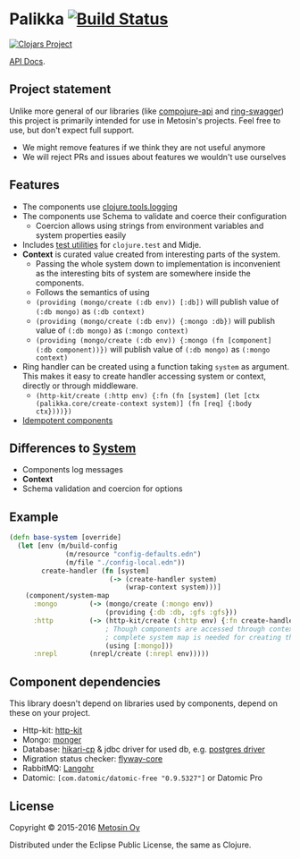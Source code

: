 # Palikka [![Build Status](https://travis-ci.org/metosin/palikka.svg?branch=master)](https://travis-ci.org/metosin/palikka)

[![Clojars Project](http://clojars.org/metosin/palikka/latest-version.svg)](http://clojars.org/metosin/palikka)

[API Docs](http://metosin.github.io/palikka/palikka.core.html).

## Project statement

Unlike more general of our libraries (like
[compojure-api](https://github.com/metosin/compojure-api) and
[ring-swagger](https://github.com/metosin/ring-swagger)) this project is
primarily intended for use in Metosin's projects. Feel free to use, but
don't expect full support.

- We might remove features if we think they are not useful anymore
- We will reject PRs and issues about features we wouldn't use ourselves

## Features

- The components use [clojure.tools.logging](https://github.com/clojure/tools.logging)
- The components use Schema to validate and coerce their configuration
    - Coercion allows using strings from environment variables and system
    properties easily
- Includes [test utilities](./src/palikka/test_utils.clj) for `clojure.test` and Midje.
- **Context** is curated value created from interesting parts of the system.
    - Passing the whole system down to implementation is inconvenient as the
    interesting bits of system are somewhere inside the components.
    - Follows the semantics of using
    - `(providing (mongo/create (:db env)) [:db])` will publish value of `(:db mongo)` as `(:db context)`
    - `(providing (mongo/create (:db env)) {:mongo :db})` will publish value of `(:db mongo)` as `(:mongo context)`
    - `(providing (mongo/create (:db env)) {:mongo (fn [component] (:db component))})` will publish value of `(:db mongo)` as `(:mongo context)`
- Ring handler can be created using a function taking `system` as argument. This makes it easy to create handler accessing system or context, directly or through middleware.
    - `(http-kit/create (:http env) {:fn (fn [system] (let [ctx (palikka.core/create-context system)] (fn [req] {:body ctx})))})`
- [Idempotent components](https://github.com/stuartsierra/component#idempotence)

## Differences to [System](https://github.com/danielsz/system)

- Components log messages
- **Context**
- Schema validation and coercion for options

## Example

```clj
(defn base-system [override]
  (let [env (m/build-config
              (m/resource "config-defaults.edn")
              (m/file "./config-local.edn"))
        create-handler (fn [system]
                         (-> (create-handler system)
                             (wrap-context system)))]
    (component/system-map
      :mongo        (-> (mongo/create (:mongo env))
                        (providing {:db :db, :gfs :gfs}))
      :http         (-> (http-kit/create (:http env) {:fn create-handler})
                        ; Though components are accessed through context,
                        ; complete system map is needed for creating the context
                        (using [:mongo]))
      :nrepl        (nrepl/create (:nrepl env)))))
```

## Component dependencies

This library doesn't depend on libraries used by components,
depend on these on your project.

- Http-kit: [http-kit](https://github.com/http-kit/http-kit)
- Mongo: [monger](https://github.com/michaelklishin/monger)
- Database: [hikari-cp](https://github.com/tomekw/hikari-cp) & jdbc driver for used db, e.g. [postgres driver](http://mvnrepository.com/artifact/org.postgresql/postgresql)
- Migration status checker: [flyway-core](http://mvnrepository.com/artifact/com.googlecode.flyway/flyway-core)
- RabbitMQ: [Langohr](https://github.com/michaelklishin/langohr)
- Datomic: `[com.datomic/datomic-free "0.9.5327"]` or Datomic Pro

## License

Copyright © 2015-2016 [Metosin Oy](http://www.metosin.fi)

Distributed under the Eclipse Public License, the same as Clojure.

